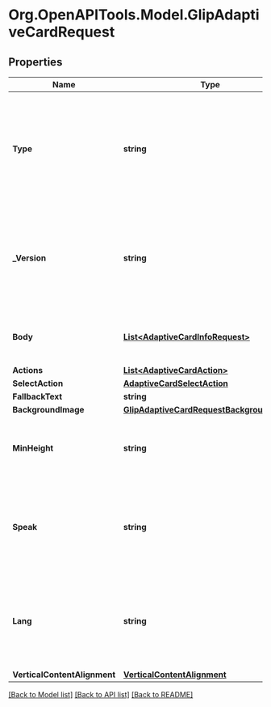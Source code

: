 
# Org.OpenAPITools.Model.GlipAdaptiveCardRequest

## Properties

Name | Type | Description | Notes
------------ | ------------- | ------------- | -------------
**Type** | **string** | Type of atttachment. This field is mandatory and filled on server side - will be ignored if set in request body | 
**_Version** | **string** | Version. This field is mandatory and filled on server side - will be ignored if set in request body | 
**Body** | [**List&lt;AdaptiveCardInfoRequest&gt;**](AdaptiveCardInfoRequest.md) | List of adaptive cards with the detailed information | [optional] 
**Actions** | [**List&lt;AdaptiveCardAction&gt;**](AdaptiveCardAction.md) |  | [optional] 
**SelectAction** | [**AdaptiveCardSelectAction**](.md) |  | [optional] 
**FallbackText** | **string** |  | [optional] 
**BackgroundImage** | [**GlipAdaptiveCardRequestBackgroundImage**](GlipAdaptiveCardRequestBackgroundImage.md) |  | [optional] 
**MinHeight** | **string** | Specifies the minimum height of the card in pxls | [optional] 
**Speak** | **string** | Specifies what should be spoken for this entire card. This is simple text or SSML fragment | [optional] 
**Lang** | **string** | The 2-letter ISO-639-1 language used in the card. Used to localize any date/time functions | [optional] 
**VerticalContentAlignment** | [**VerticalContentAlignment**](.md) |  | [optional] 

[[Back to Model list]](../README.md#documentation-for-models)
[[Back to API list]](../README.md#documentation-for-api-endpoints)
[[Back to README]](../README.md)

